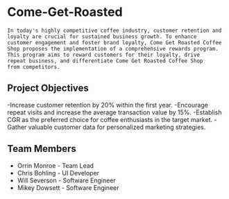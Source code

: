 # Come-Get-Roasted
    In today's highly competitive coffee industry, customer retention and
    loyalty are crucial for sustained business growth. To enhance
    customer engagement and foster brand loyalty, Come Get Roasted Coffee
    Shop proposes the implementation of a comprehensive rewards program. 
    This program aims to reward customers for their loyalty, drive
    repeat business, and differentiate Come Get Roasted Coffee Shop 
    from competitors.
## Project Objectives
-Increase customer retention by 20% within the first year.
-Encourage repeat visits and increase the average transaction value by 15%.
-Establish CGR as the preferred choice for coffee enthusiasts in the target market.
-Gather valuable customer data for personalized marketing strategies.

## Team Members
- Orrin Monroe - Team Lead
- Chris Bohling - UI Developer
- Will Severson - Software Engineer
- Mikey Dowsett - Software Engineer
